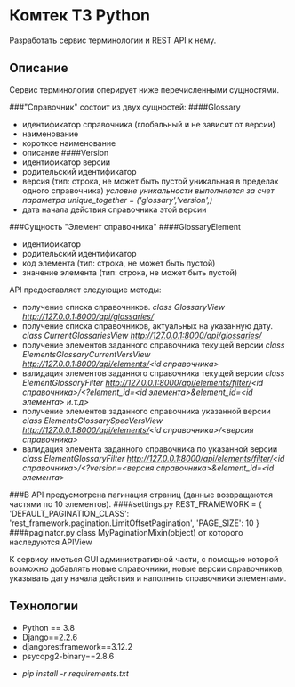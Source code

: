 # Комтек ТЗ Python

Разработать сервис терминологии и REST API к нему.



## Описание

Сервис терминологии оперирует ниже перечисленными сущностями.



 ###"Справочник" состоит из двух сущностей:
####Glossary
- идентификатор справочника (глобальный и не зависит от версии)
- наименование
- короткое наименование
- описание
####Version
- идентификатор версии
- родительский идентификатор
- версия (тип: строка, не может быть пустой уникальная в пределах одного справочника)
  *условие уникальности выполняется за счет параметра unique_together = ('glossary','version',)*
- дата начала действия справочника этой версии



###Сущность "Элемент справочника"
####GlossaryElement
- идентификатор
- родительский идентификатор
- код элемента (тип: строка, не может быть пустой)
- значение элемента (тип: строка, не может быть пустой)



API предоставляет следующие методы:

- получение списка справочников. 
  *class GlossaryView http://127.0.0.1:8000/api/glossaries/*
- получение списка справочников, актуальных на указанную дату.
*class CurrentGlossariesView http://127.0.0.1:8000/api/glossaries/<YYYY-MM-DD>*
- получение элементов заданного справочника текущей версии
  *class ElementsGlossaryCurrentVersView http://127.0.0.1:8000/api/elements/<id справочника>*
- валидация элементов заданного справочника текущей версии 
  *class ElementGlossaryFilter http://127.0.0.1:8000/api/elements/filter/<id cправочника>/<?element_id=<id элемента>&element_id=<id элемента> и.т.д>*
- получение элементов заданного справочника указанной версии
  *class ElementsGlossarySpecVersView http://127.0.0.1:8000/api/elements/<id справочника>/<версия справочника>* 
- валидация элемента заданного справочника по указанной версии
*class ElementGlossaryFilter http://127.0.0.1:8000/api/elements/filter/<id справочника>/<?version=<версия справочника>&element_id=<id элемента>*
  
###В API предусмотрена пагинация страниц (данные возвращаются частями по 10 элементов).
####settings.py
REST_FRAMEWORK = {
    'DEFAULT_PAGINATION_CLASS': 'rest_framework.pagination.LimitOffsetPagination',
    'PAGE_SIZE': 10
}
####paginator.py
class MyPaginationMixin(object) от которого наследуются APIView

К сервису иметься GUI административной части, с помощью которой возможно добавлять новые справочники, новые версии справочников, указывать дату начала действия и наполнять справочники элементами.

## Технологии

* Python == 3.8
* Django==2.2.6
* djangorestframework==3.12.2
* psycopg2-binary==2.8.6
- *pip install -r requirements.txt*





